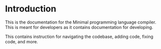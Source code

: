 # Introduction

This is the documentation for the Minimal programming language compiler. This is meant for developers as it contains documentation for developing.

This contains instruction for navigating the codebase, adding code, fixing code, and more.